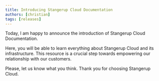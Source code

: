 ```yaml
---
title: Introducing Stangerup Cloud Documentation
authors: [christian]
tags: [releases]
---
```


Today, I am happy to announce the introduction of Stangerup Cloud Documentation.

Here, you will be able to learn everything about Stangerup Cloud and its infrastructure. This resource is a crucial step towards empowering our relationship with our customers.

Please, let us know what you think. Thank you for choosing Stangerup Cloud.
